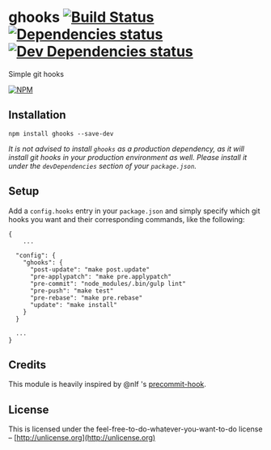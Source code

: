 # ghooks [![Build Status](https://travis-ci.org/gtramontina/ghooks.svg?branch=master)](https://travis-ci.org/gtramontina/ghooks) [![Dependencies status](https://david-dm.org/gtramontina/ghooks/status.svg?theme=shields.io)](https://david-dm.org/gtramontina/ghooks#info=dependencies) [![Dev Dependencies status](https://david-dm.org/gtramontina/ghooks/dev-status.svg?theme=shields.io)](https://david-dm.org/gtramontina/ghooks#info=devDependencies)

Simple git hooks

[![NPM](https://nodei.co/npm/ghooks.png?compact=true)](https://nodei.co/npm/ghooks/)

## Installation

```
npm install ghooks --save-dev
```
_It is not advised to install `ghooks` as a production dependency, as it will install git hooks in your production environment as well. Please install it under the `devDependencies` section of your `package.json`._

## Setup
Add a `config.hooks` entry in your `package.json` and simply specify which git hooks you want and their corresponding commands, like the following:

```
{
    ...

  "config": {
    "ghooks": {
      "post-update": "make post.update"
      "pre-applypatch": "make pre.applypatch"
      "pre-commit": "node_modules/.bin/gulp lint"
      "pre-push": "make test"
      "pre-rebase": "make pre.rebase"
      "update": "make install"
    }
  }

  ...
}
```

## Credits
This module is heavily inspired by @nlf 's [precommit-hook](https://www.npmjs.org/package/precommit-hook).

## License
This is licensed under the feel-free-to-do-whatever-you-want-to-do license – [http://unlicense.org](http://unlicense.org)
